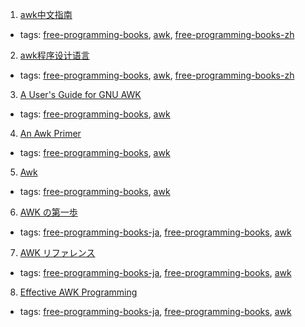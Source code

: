 1. [awk中文指南](http://awk.readthedocs.org/en/latest/index.html)
  * tags: [free-programming-books](tags/free-programming-books.md), [awk](tags/awk.md), [free-programming-books-zh](tags/free-programming-books-zh.md)
2. [awk程序设计语言](https://github.com/wuzhouhui/awk)
  * tags: [free-programming-books](tags/free-programming-books.md), [awk](tags/awk.md), [free-programming-books-zh](tags/free-programming-books-zh.md)
3. [A User's Guide for GNU AWK](http://www.math.utah.edu/docs/info/gawk_toc.html)
  * tags: [free-programming-books](tags/free-programming-books.md), [awk](tags/awk.md)
4. [An Awk Primer](https://en.wikibooks.org/wiki/An_Awk_Primer)
  * tags: [free-programming-books](tags/free-programming-books.md), [awk](tags/awk.md)
5. [Awk](http://www.grymoire.com/Unix/Awk.html)
  * tags: [free-programming-books](tags/free-programming-books.md), [awk](tags/awk.md)
6. [AWK の第一歩](http://lagendra.w3.kanazawa-u.ac.jp/ogurisu/manuals/awk/index.html)
  * tags: [free-programming-books-ja](tags/free-programming-books-ja.md), [free-programming-books](tags/free-programming-books.md), [awk](tags/awk.md)
7. [AWK リファレンス](http://shellscript.sunone.me/awk.html)
  * tags: [free-programming-books-ja](tags/free-programming-books-ja.md), [free-programming-books](tags/free-programming-books.md), [awk](tags/awk.md)
8. [Effective AWK Programming](http://www.kt.rim.or.jp/~kbk/gawk-30/gawk_toc.html)
  * tags: [free-programming-books-ja](tags/free-programming-books-ja.md), [free-programming-books](tags/free-programming-books.md), [awk](tags/awk.md)
